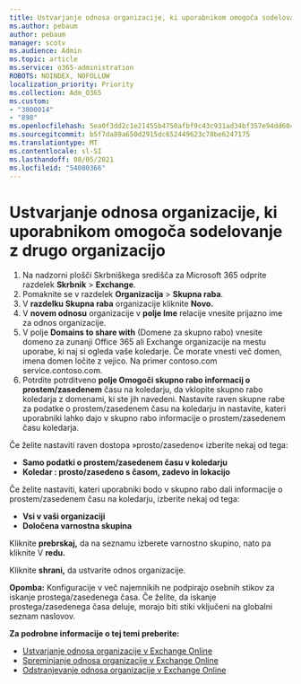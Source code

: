 ```yaml
---
title: Ustvarjanje odnosa organizacije, ki uporabnikom omogoča sodelovanje z drugo organizacijo
ms.author: pebaum
author: pebaum
manager: scotv
ms.audience: Admin
ms.topic: article
ms.service: o365-administration
ROBOTS: NOINDEX, NOFOLLOW
localization_priority: Priority
ms.collection: Adm_O365
ms.custom:
- "3800014"
- "898"
ms.openlocfilehash: 5ea0f3dd2c1e21455b4750afbf9c43c931ad34bf357e94dd604ffe5bcdd2fa64
ms.sourcegitcommit: b5f7da89a650d2915dc652449623c78be6247175
ms.translationtype: MT
ms.contentlocale: sl-SI
ms.lasthandoff: 08/05/2021
ms.locfileid: "54080366"
---
```

# <a name="create-an-organization-relationship-to-allow-your-users-to-collaborate-with-another-organization"></a>Ustvarjanje odnosa organizacije, ki uporabnikom omogoča sodelovanje z drugo organizacijo

1. Na nadzorni plošči Skrbniškega središča za Microsoft 365 odprite razdelek **Skrbnik** > **Exchange**.
2. Pomaknite se v razdelek **Organizacija** > **Skupna raba**.
3. V **razdelku Skupna raba** organizacije kliknite **Novo.**
4. V **novem odnosu** organizacije v **polje Ime** relacije vnesite prijazno ime za odnos organizacije.
5. V polje **Domains to share with** (Domene za skupno rabo) vnesite domeno za zunanji Office 365 ali Exchange organizacije na mestu uporabe, ki naj si ogleda vaše koledarje. Če morate vnesti več domen, imena domen ločite z vejico. Na primer contoso.com service.contoso.com.
6. Potrdite potrditveno **polje Omogoči skupno rabo informacij o prostem/zasedenem** času na koledarju, da vklopite skupno rabo koledarja z domenami, ki ste jih navedeni. Nastavite raven skupne rabe za podatke o prostem/zasedenem času na koledarju in nastavite, kateri uporabniki lahko dajo v skupno rabo informacije o prostem/zasedenem času koledarja.  

Če želite nastaviti raven dostopa »prosto/zasedeno« izberite nekaj od tega:

- **Samo podatki o prostem/zasedenem času v koledarju**
- **Koledar : prosto/zasedeno s časom, zadevo in lokacijo**  

 Če želite nastaviti, kateri uporabniki bodo v skupno rabo dali informacije o prostem/zasedenem času na koledarju, izberite nekaj od tega:

- **Vsi v vaši organizaciji**
- **Določena varnostna skupina**  

Kliknite **prebrskaj,** da na seznamu izberete varnostno skupino, nato pa kliknite V **redu.**

Kliknite **shrani,** da ustvarite odnos organizacije.  

**Opomba:** Konfiguracije v več najemnikih ne podpirajo osebnih stikov za iskanje prostega/zasedenega časa. Če želite, da iskanje prostega/zasedenega časa deluje, morajo biti stiki vključeni na globalni seznam naslovov.

**Za podrobne informacije o tej temi preberite:**

- [Ustvarjanje odnosa organizacije v Exchange Online](https://docs.microsoft.com/exchange/sharing/organization-relationships/create-an-organization-relationship)
- [Spreminjanje odnosa organizacije v Exchange Online](https://docs.microsoft.com/exchange/sharing/organization-relationships/modify-an-organization-relationship)
- [Odstranjevanje odnosa organizacije v Exchange Online](https://docs.microsoft.com/exchange/sharing/organization-relationships/remove-an-organization-relationship)
